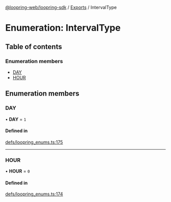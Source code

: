 [@loopring-web/loopring-sdk](../README.md) / [Exports](../modules.md) / IntervalType

# Enumeration: IntervalType

## Table of contents

### Enumeration members

- [DAY](IntervalType.md#day)
- [HOUR](IntervalType.md#hour)

## Enumeration members

### DAY

• **DAY** = `1`

#### Defined in

[defs/loopring_enums.ts:175](https://github.com/Loopring/loopring_sdk/blob/31597d7/src/defs/loopring_enums.ts#L175)

___

### HOUR

• **HOUR** = `0`

#### Defined in

[defs/loopring_enums.ts:174](https://github.com/Loopring/loopring_sdk/blob/31597d7/src/defs/loopring_enums.ts#L174)
